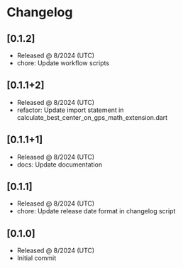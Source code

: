 # Changelog

## [0.1.2]

- Released @ 8/2024 (UTC)
- chore: Update workflow scripts

## [0.1.1+2]

- Released @ 8/2024 (UTC)
- refactor: Update import statement in calculate_best_center_on_gps_math_extension.dart

## [0.1.1+1]

- Released @ 8/2024 (UTC)
- docs: Update documentation

## [0.1.1]

- Released @ 8/2024 (UTC)
- chore: Update release date format in changelog script

## [0.1.0]

- Released @ 8/2024 (UTC)
- Initial commit
